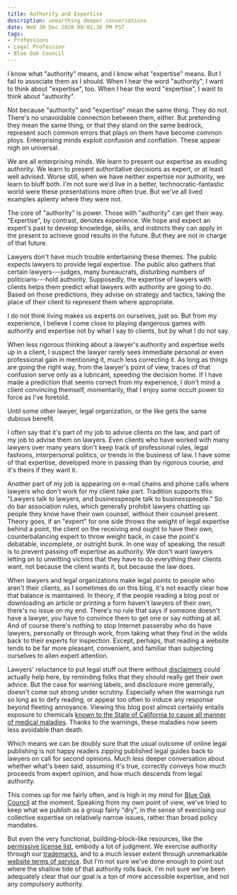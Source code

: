 ```yaml
---
title: Authority and Expertise
description: unearthing deeper conversations
date: Wed 30 Dec 2020 08:01:30 PM PST
tags:
- Professions
- Legal Profession
- Blue Oak Council
---
```


I know what "authority" means, and I know what "expertise" means.  But I fail to associate them as I should.  When I hear the word "authority", I want to think about "expertise", too.  When I hear the word "expertise", I want to think about "authority".

Not because "authority" and "expertise" mean the same thing.  They do not.  There's no unavoidable connection between them, either.  But pretending they mean the same thing, or that they stand on the same bedrock, represent such common errors that plays on them have become common ploys.  Enterprising minds exploit confusion and conflation.  These appear nigh on universal.

We are all enterprising minds.  We learn to present our expertise as exuding authority.  We learn to present authoritative decisions as expert, or at least well advised.  Worse still, when we have neither expertise nor authority, we learn to bluff both.  I'm not sure we'd live in a better, technocratic-fantastic world were these presentations more often true.  But we've all lived examples aplenty where they were not.

The core of "authority" is power.  Those with "authority" can get their way.  "Expertise", by contrast, denotes experience.  We hope and expect an expert's past to develop knowledge, skills, and instincts they can apply in the present to achieve good results in the future.  But they are not in charge of that future.

Lawyers don't have much trouble entertaining these themes.  The public expects lawyers to provide legal expertise.  The public also gathers that certain lawyers---judges, many bureaucrats, disturbing numbers of politicians---hold authority.  Supposedly, the expertise of lawyers with clients helps them predict what lawyers with authority are going to do.  Based on those predictions, they advise on strategy and tactics, taking the place of their client to represent them where appropriate.

I do not think living makes us experts on ourselves, just so.  But from my experience, I believe I come close to playing dangerous games with authority and expertise not by what I say to clients, but by what I do not say.

When less rigorous thinking about a lawyer's authority and expertise wells up in a client, I suspect the lawyer rarely sees immediate personal or even professional gain in mentioning it, much less correcting it.  As long as things are going the right way, from the lawyer's point of view, traces of that confusion serve only as a lubricant, speeding the decision home.  If I have made a prediction that seems correct from my experience, I don't mind a client convincing themself, momentarily, that I enjoy some occult power to force as I've foretold.

Until some other lawyer, legal organization, or the like gets the same dubious benefit.

I often say that it's part of my job to advise clients on the law, and part of my job to advise them on lawyers.  Even clients who have worked with many lawyers over many years don't keep track of professional rules, legal fashions, interpersonal politics, or trends in the business of law.  I have some of that expertise, developed more in passing than by rigorous course, and it's theirs if they want it.

Another part of my job is appearing on e-mail chains and phone calls where lawyers who don't work for my client take part.  Tradition supports this: "Lawyers talk to lawyers, and businesspeople talk to businesspeople."  So do bar association rules, which generally prohibit lawyers chatting up people they know have their own counsel, without their counsel present.  Theory goes, if an "expert" for one side throws the weight of legal expertise behind a point, the client on the receiving end ought to have their own, counterbalancing expert to throw weight back, in case the point's debatable, incomplete, or outright bunk.  In one way of speaking, the result is to prevent passing off expertise as authority.  We don't want lawyers letting on to unwitting victims that they have to do everything their clients want, not because the client wants it, but because the law does.

When lawyers and legal organizations make legal points to people who aren't their clients, as I sometimes do on this blog, it's not exactly clear how that balance is maintained.  In theory, if the people reading a blog post or downloading an article or printing a form haven't lawyers of their own, there's no issue on my end.  There's no rule that says if someone doesn't have a lawyer, you have to convince them to get one or say nothing at all.  And of course there's nothing to stop Internet passersby who do have lawyers, personally or through work, from taking what they find in the wilds back to their experts for inspection.  Except, perhaps, that reading a website tends to be far more pleasant, convenient, and familiar than subjecting ourselves to alien expert attention.

Lawyers' reluctance to put legal stuff out there without [disclaimers](https://notlegaladvice.law/) could actually help here, by reminding folks that they should really get their own advice.  But the case for warning labels, and disclosure more generally, doesn't come out strong under scrutiny.  Especially when the warnings run so long as to defy reading, or appear too often to induce any response beyond fleeting annoyance.  Viewing this blog post almost certainly entails exposure to chemicals [known to the State of California to cause all manner of medical maladies](https://oehha.ca.gov/proposition-65).  Thanks to the warnings, these maladies now seem less avoidable than death.

Which means we can be doubly sure that the usual outcome of online legal publishing is not happy readers zipping published legal guides back to lawyers on call for second opinions.  Much less deeper conversation about whether what's been said, assuming it's true, correctly conveys how much proceeds from expert opinion, and how much descends from legal authority.

This comes up for me fairly often, and is high in my mind for [Blue Oak Council](https://blueoakcouncil.org) at the moment.  Speaking from my own point of view, we've tried to keep what we publish as a group fairly "dry", in the sense of exercising our collective expertise on relatively narrow issues, rather than broad policy mandates.

But even the very functional, building-block-like resources, like the [permissive license list](https://blueoakcouncil.org/list), embody a lot of judgment.  We exercise authority through our [trademarks](https://blueoakcouncil.org/trademarks), and to a much lesser extent through unremarkable [website terms of service](https://blueoakcouncil.org/terms).  But I'm not sure we've done enough to point out where the shallow tide of that authority rolls back.  I'm not sure we've been adequately clear that our goal is a ton of more accessible expertise, and not any compulsory authority.

